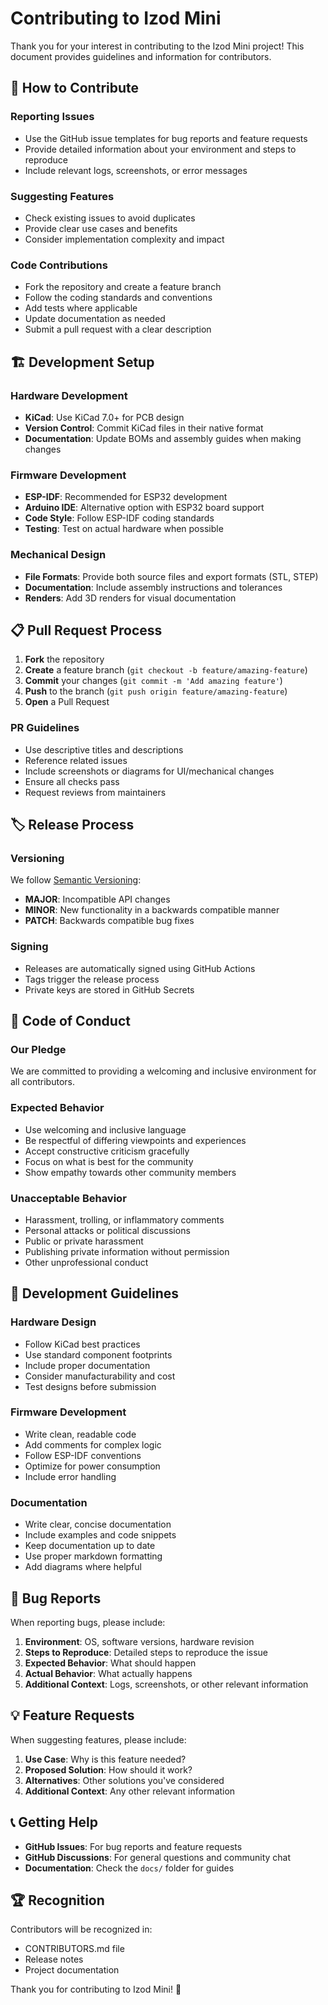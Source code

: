 # Contributing to Izod Mini

Thank you for your interest in contributing to the Izod Mini project! This document provides guidelines and information for contributors.

## 🎯 How to Contribute

### Reporting Issues
- Use the GitHub issue templates for bug reports and feature requests
- Provide detailed information about your environment and steps to reproduce
- Include relevant logs, screenshots, or error messages

### Suggesting Features
- Check existing issues to avoid duplicates
- Provide clear use cases and benefits
- Consider implementation complexity and impact

### Code Contributions
- Fork the repository and create a feature branch
- Follow the coding standards and conventions
- Add tests where applicable
- Update documentation as needed
- Submit a pull request with a clear description

## 🏗️ Development Setup

### Hardware Development
- **KiCad**: Use KiCad 7.0+ for PCB design
- **Version Control**: Commit KiCad files in their native format
- **Documentation**: Update BOMs and assembly guides when making changes

### Firmware Development
- **ESP-IDF**: Recommended for ESP32 development
- **Arduino IDE**: Alternative option with ESP32 board support
- **Code Style**: Follow ESP-IDF coding standards
- **Testing**: Test on actual hardware when possible

### Mechanical Design
- **File Formats**: Provide both source files and export formats (STL, STEP)
- **Documentation**: Include assembly instructions and tolerances
- **Renders**: Add 3D renders for visual documentation

## 📋 Pull Request Process

1. **Fork** the repository
2. **Create** a feature branch (`git checkout -b feature/amazing-feature`)
3. **Commit** your changes (`git commit -m 'Add amazing feature'`)
4. **Push** to the branch (`git push origin feature/amazing-feature`)
5. **Open** a Pull Request

### PR Guidelines
- Use descriptive titles and descriptions
- Reference related issues
- Include screenshots or diagrams for UI/mechanical changes
- Ensure all checks pass
- Request reviews from maintainers

## 🏷️ Release Process

### Versioning
We follow [Semantic Versioning](https://semver.org/):
- **MAJOR**: Incompatible API changes
- **MINOR**: New functionality in a backwards compatible manner
- **PATCH**: Backwards compatible bug fixes

### Signing
- Releases are automatically signed using GitHub Actions
- Tags trigger the release process
- Private keys are stored in GitHub Secrets

## 📝 Code of Conduct

### Our Pledge
We are committed to providing a welcoming and inclusive environment for all contributors.

### Expected Behavior
- Use welcoming and inclusive language
- Be respectful of differing viewpoints and experiences
- Accept constructive criticism gracefully
- Focus on what is best for the community
- Show empathy towards other community members

### Unacceptable Behavior
- Harassment, trolling, or inflammatory comments
- Personal attacks or political discussions
- Public or private harassment
- Publishing private information without permission
- Other unprofessional conduct

## 🔧 Development Guidelines

### Hardware Design
- Follow KiCad best practices
- Use standard component footprints
- Include proper documentation
- Consider manufacturability and cost
- Test designs before submission

### Firmware Development
- Write clean, readable code
- Add comments for complex logic
- Follow ESP-IDF conventions
- Optimize for power consumption
- Include error handling

### Documentation
- Write clear, concise documentation
- Include examples and code snippets
- Keep documentation up to date
- Use proper markdown formatting
- Add diagrams where helpful

## 🐛 Bug Reports

When reporting bugs, please include:

1. **Environment**: OS, software versions, hardware revision
2. **Steps to Reproduce**: Detailed steps to reproduce the issue
3. **Expected Behavior**: What should happen
4. **Actual Behavior**: What actually happens
5. **Additional Context**: Logs, screenshots, or other relevant information

## 💡 Feature Requests

When suggesting features, please include:

1. **Use Case**: Why is this feature needed?
2. **Proposed Solution**: How should it work?
3. **Alternatives**: Other solutions you've considered
4. **Additional Context**: Any other relevant information

## 📞 Getting Help

- **GitHub Issues**: For bug reports and feature requests
- **GitHub Discussions**: For general questions and community chat
- **Documentation**: Check the `docs/` folder for guides

## 🏆 Recognition

Contributors will be recognized in:
- CONTRIBUTORS.md file
- Release notes
- Project documentation

Thank you for contributing to Izod Mini! 🎵

